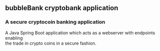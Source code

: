 ## bubbleBank cryptobank application

### A secure cryptocoin banking application

A Java Spring Boot application which acts as a webserver with endpoints enabling  
the trade in crypto coins in a secure fashion.